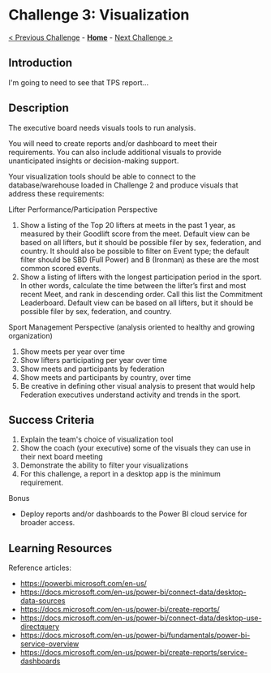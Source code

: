 # Challenge 3: Visualization

[< Previous Challenge](./02-load-data.md) - **[Home](../README.md)** - [Next Challenge >](./04-incrementals.md)

## Introduction
I'm going to need to see that TPS report...

## Description
The executive board needs visuals tools to run analysis.  

You will need to create reports and/or dashboard to meet their requirements.  You can also include additional visuals to provide unanticipated insights or decision-making support.

Your visualization tools should be able to connect to the database/warehouse loaded in Challenge 2 and produce visuals that address these requirements:

Lifter Performance/Participation Perspective
1.	Show a listing of the Top 20 lifters at meets in the past 1 year, as measured by their Goodlift score from the meet.  Default view can be based on all lifters, but it should be possible filer by sex, federation, and country.  It should also be possible to filter on Event type; the default filter should be SBD (Full Power) and B (Ironman) as these are the most common scored events.
2.	Show a listing of lifters with the longest participation period in the sport.  In other words, calculate the time between the lifter’s first and most recent Meet, and rank in descending order.  Call this list the Commitment Leaderboard.  Default view can be based on all lifters, but it should be possible filer by sex, federation, and country.

Sport Management Perspective (analysis oriented to healthy and growing organization)
1.	Show meets per year over time
2.	Show lifters participating per year over time
3.	Show meets and participants by federation
4.	Show meets and participants by country, over time
5.	Be creative in defining other visual analysis to present that would help Federation executives understand activity and trends in the sport.

## Success Criteria
1. Explain the team's choice of visualization tool
2. Show the coach (your executive) some of the visuals they can use in their next board meeting
3. Demonstrate the ability to filter your visualizations
4. For this challenge, a report in a desktop app is the minimum requirement.

Bonus
- Deploy reports and/or dashboards to the Power BI cloud service for broader access.

## Learning Resources

Reference articles:
- https://powerbi.microsoft.com/en-us/
- https://docs.microsoft.com/en-us/power-bi/connect-data/desktop-data-sources
- https://docs.microsoft.com/en-us/power-bi/create-reports/
- https://docs.microsoft.com/en-us/power-bi/connect-data/desktop-use-directquery
- https://docs.microsoft.com/en-us/power-bi/fundamentals/power-bi-service-overview
- https://docs.microsoft.com/en-us/power-bi/create-reports/service-dashboards
